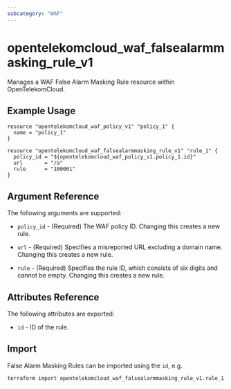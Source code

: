 ```yaml
---
subcategory: "WAF"
---
```


# opentelekomcloud_waf_falsealarmmasking_rule_v1

Manages a WAF False Alarm Masking Rule resource within OpenTelekomCloud.

## Example Usage

```hcl
resource "opentelekomcloud_waf_policy_v1" "policy_1" {
  name = "policy_1"
}

resource "opentelekomcloud_waf_falsealarmmasking_rule_v1" "rule_1" {
  policy_id = "${opentelekomcloud_waf_policy_v1.policy_1.id}"
  url       = "/a"
  rule      = "100001"
}
```

## Argument Reference

The following arguments are supported:

* `policy_id` - (Required) The WAF policy ID. Changing this creates a new rule.

* `url` - (Required) Specifies a misreported URL excluding a domain name. Changing this creates a new rule.

* `rule` - (Required) Specifies the rule ID, which consists of six digits and cannot be empty. Changing this creates a new rule.

## Attributes Reference

The following attributes are exported:

* `id` - ID of the rule.

## Import

False Alarm Masking Rules can be imported using the `id`, e.g.

```sh
terraform import opentelekomcloud_waf_falsealarmmasking_rule_v1.rule_1 7117d38e-4c8f-4624-a505-bd96b97d024c
```
